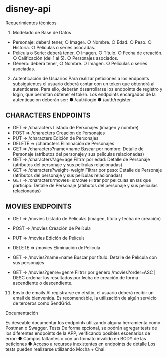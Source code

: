 # disney-api

Requerimientos técnicos

1. Modelado de Base de Datos

- Personaje: deberá tener,
  ○ Imagen.
  ○ Nombre.
  ○ Edad.
  ○ Peso.
  ○ Historia.
  ○ Películas o series asociadas.
- Película o Serie: deberá tener,
  ○ Imagen.
  ○ Título.
  ○ Fecha de creación.
  ○ Calificación (del 1 al 5).
  ○ Personajes asociados.
- Género: deberá tener,
  ○ Nombre.
  ○ Imagen.
  ○ Películas o series asociadas.

2. Autenticación de Usuarios
   Para realizar peticiones a los endpoints subsiguientes el usuario deberá contar con un token que
   obtendrá al autenticarse. Para ello, deberán desarrollarse los endpoints de registro y login, que
   permitan obtener el token.
   Los endpoints encargados de la autenticación deberán ser:
   ● /auth/login
   ● /auth/register

## CHARACTERS ENDPOINTS

- GET => /characters
  Listado de Personajes (imagen y nombre)
- POST => /characters
  Creación de Personajes
- PUT => /characters
  Edición de Personajes
- DELETE => /characters
  Eliminación de Personajes
- GET => /characters?name=name
  Buscar por nombre: Detalle de Personaje (atributos del personaje y sus películas relacionadas)
- GET => /characters?age=age
  Filtrar por edad: Detalle de Personaje (atributos del personaje y sus películas relacionadas)
- GET => /characters?weight=weight
  Filtrar por peso: Detalle de Personaje (atributos del personaje y sus películas relacionadas)
- GET => /characters?movies=idMovie
  Filtrar por películas en las que participó: Detalle de Personaje (atributos del personaje y sus películas relacionadas)

## MOVIES ENDPOINTS

- GET => /movies
  Listado de Películas (imagen, título y fecha de creación)
- POST => /movies
  Creación de Película
- PUT => /movies
  Edición de Película
- DELETE => /movies
  Eliminación de Película

- GET => /movies?name=name
  Buscar por título: Detalle de Película con sus personajes
- GET => /movies?genre=genre
  Filtrar por género
  /movies?order=ASC | DESC
  ordenar los resultados por fecha de creación de forma ascendiente o descendiente.

11. Envío de emails
    Al registrarse en el sitio, el usuario deberá recibir un email de bienvenida. Es recomendable, la
    utilización de algún servicio de terceros como SendGrid.

Documentación

Es deseable documentar los endpoints utilizando alguna herramienta como Postman o
Swagger.
Tests
De forma opcional, se podrán agregar tests de los diferentes endpoints de la APP, verificando
posibles escenarios de error:
● Campos faltantes o con un formato inválido en BODY de las peticiones
● Acceso a recursos inexistentes en endpoints de detalle
Los tests pueden realizarse utilizando Mocha + Chai.
